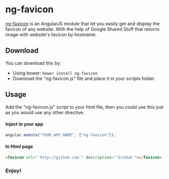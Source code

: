 # ng-favicon
[ng-favicon](https://github.com/sarfarazansari/ng-favicon)  is an AngularJS module that let you easily get and display the favicon of any website. With the help of Google Shared Stuff that returns image with website's favicon by hostname.


## Download

You can download this by:

* Using bower: `bower install ng-favicon`
* Download the "ng-favicon.js" file and place it in your scripts folder.

## Usage

Add the "ng-favicon.js" script to your html file, then you could use this just as you would use any other directive.

#### Inject in your app
````js
angular.module("YOUR_APP_NAME", ["ng-favicon"]);
````

#### In Html page
````html
<favicon url="'http://github.com'" description="'GitHub'"></favicon>
````


### Enjoy!